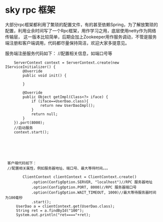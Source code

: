 # sky rpc 框架
大部分rpc框架都利用了繁琐的配置文件，有的甚至依赖Spring，为了解放繁琐的配置，利用业余时间写了一个Rpc框架，用作学习之用，底层使用netty作为网络传输层，
这一版本比较简单，后期会加上Zookeeper用作服务调动，不管是服务端注册和客户端调用，代码都尽量保持简洁，欢迎大家多提意见。


服务端注册服务代码如下：
        //配置相关信息，如端口号等
        
        ServerContext context = ServerContext.create(new IServiceInitializer() {
            @Override
            public void init() {

            }

            @Override
            public Object getImpl(Class<?> iface) {
                if (iface==UserDao.class){
                    return new UserDaoImpl();
                }
                return null;
            }
        }).port(8000);
        //启动服务
        context.start();






     客户端代码如下：
     //配置相关属性，例如服务器地址、端口号、最大等待时间。。。
               
            ClientContext clientContext = ClientContext.create()
                .option(ConfigOption.SERVER, "localhost")//RPC 服务器地址
                .option(ConfigOption.PORT, 8000)//RPC 服务器端口号
                .option(ConfigOption.WAIT_TIMEOUT, 1000)//最大等待服务器时间为100毫秒
                .start();
         UserDao a = clientContext.get(UserDao.class);
         String ret = a.findById("100");
         System.out.println("ret===="+ret);
